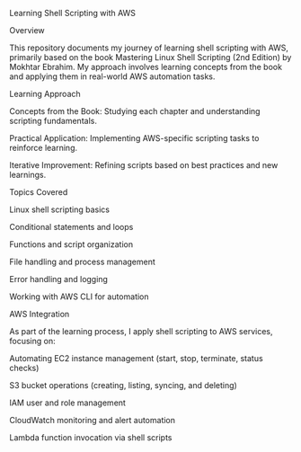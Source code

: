 Learning Shell Scripting with AWS

Overview

This repository documents my journey of learning shell scripting with AWS, primarily based on the book Mastering Linux Shell Scripting (2nd Edition) by Mokhtar Ebrahim. My approach involves learning concepts from the book and applying them in real-world AWS automation tasks.

Learning Approach

Concepts from the Book: Studying each chapter and understanding scripting fundamentals.

Practical Application: Implementing AWS-specific scripting tasks to reinforce learning.

Iterative Improvement: Refining scripts based on best practices and new learnings.

Topics Covered

Linux shell scripting basics

Conditional statements and loops

Functions and script organization

File handling and process management

Error handling and logging

Working with AWS CLI for automation

AWS Integration

As part of the learning process, I apply shell scripting to AWS services, focusing on:

Automating EC2 instance management (start, stop, terminate, status checks)

S3 bucket operations (creating, listing, syncing, and deleting)

IAM user and role management

CloudWatch monitoring and alert automation

Lambda function invocation via shell scripts
